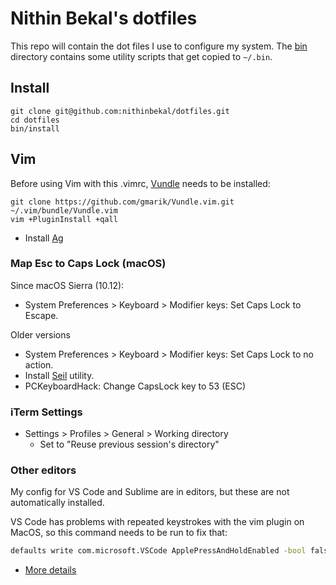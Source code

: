# Nithin Bekal's dotfiles

This repo will contain the dot files I use to configure my system. The
[bin](bin) directory contains some utility scripts that get copied to `~/.bin`.

## Install

    git clone git@github.com:nithinbekal/dotfiles.git
    cd dotfiles
    bin/install

## Vim

Before using Vim with this .vimrc, [Vundle](https://github.com/gmarik/Vundle.vim) needs to be installed:

    git clone https://github.com/gmarik/Vundle.vim.git ~/.vim/bundle/Vundle.vim
    vim +PluginInstall +qall

- Install [Ag](https://github.com/ggreer/the_silver_searcher)

### Map Esc to Caps Lock (macOS)

Since macOS Sierra (10.12):

- System Preferences > Keyboard > Modifier keys: Set Caps Lock to Escape.

Older versions

- System Preferences > Keyboard > Modifier keys: Set Caps Lock to no action.
- Install [Seil](https://pqrs.org/macosx/keyremap4macbook/pckeyboardhack.html.en) utility.
- PCKeyboardHack: Change CapsLock key to 53 (ESC)

### iTerm Settings

- Settings > Profiles > General > Working directory
  - Set to "Reuse previous session's directory"

### Other editors

My config for VS Code and Sublime are in editors, but these are not
automatically installed.

VS Code has problems with repeated keystrokes with the vim plugin on MacOS, so
this command needs to be run to fix that:

```bash
defaults write com.microsoft.VSCode ApplePressAndHoldEnabled -bool false
```

- [More details](https://wesleywiser.github.io/post/vscode-vim-repeat-osx/)
